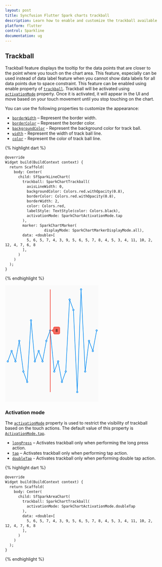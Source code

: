 ```yaml
---
layout: post
title: Syncfusion Flutter Spark charts trackball 
description: Learn how to enable and customize the trackball available in the Syncfusion Flutter Spark charts widgets.
platform: flutter
control: Sparkline
documentation: ug
---
```


## Trackball

Trackball feature displays the tooltip for the data points that are closer to the point where you touch on the chart area. This feature, especially can be used instead of data label feature when you cannot show data labels for all data points due to space constraint. This feature can be enabled using enable property of [`trackball`](https://pub.dev/documentation/syncfusion_flutter_charts/latest/sparkcharts/SfSparkLineChart/trackball.html). Trackball will be activated using [`activationMode`](https://pub.dev/documentation/syncfusion_flutter_charts/latest/sparkcharts/SparkChartTrackball/activationMode.html) property. Once it is activated, it will appear in the UI and move based on your touch movement until you stop touching on the chart.

You can use the following properties to customize the appearance:

* [`borderWidth`](https://pub.dev/documentation/syncfusion_flutter_charts/latest/sparkcharts/SparkChartTrackball/borderWidth.html) – Represent the border width.
* [`borderColor`](https://pub.dev/documentation/syncfusion_flutter_charts/latest/sparkcharts/SparkChartTrackball/borderColor.html) – Represent the border color.
* [`backgroundColor`](https://pub.dev/documentation/syncfusion_flutter_charts/latest/sparkcharts/SparkChartTrackball/backgroundColor.html) - Represent the background color for track ball.
* [`width`](https://pub.dev/documentation/syncfusion_flutter_charts/latest/sparkcharts/SparkChartTrackball/width.html) - Represent the width of track ball line.
* [`color`](https://pub.dev/documentation/syncfusion_flutter_charts/latest/sparkcharts/SparkChartTrackball/color.html) - Represent the color of track ball line.

{% highlight dart %} 

    @override
    Widget build(BuildContext context) {
      return Scaffold(
        body: Center(
          child: SfSparkLineChart(
            trackball: SparkChartTrackball(
              axisLineWidth: 0,
              backgroundColor: Colors.red.withOpacity(0.8),
              borderColor: Colors.red.withOpacity(0.8),
              borderWidth: 2,
              color: Colors.red,
              labelStyle: TextStyle(color: Colors.black),
              activationMode: SparkChartActivationMode.tap
            ),
            marker: SparkChartMarker(
                      displayMode: SparkChartMarkerDisplayMode.all),
            data: <double>[
              5, 6, 5, 7, 4, 3, 9, 5, 6, 5, 7, 8, 4, 5, 3, 4, 11, 10, 2, 12, 4, 7, 6, 8
            ],
          )
        )
      );
    }

{% endhighlight %}

![Sparkline trackball](images/trackball/spark-trackball.png)

### Activation mode

The [`activationMode`](https://pub.dev/documentation/syncfusion_flutter_charts/latest/sparkcharts/SparkChartTrackball/activationMode.html) property is used to restrict the visibility of trackball based on the touch actions. The default value of this property is [`ActivationMode.tap`](https://pub.dev/documentation/syncfusion_flutter_charts/latest/sparkcharts/SparkChartActivationMode-class.html).

* [`longPress`](https://pub.dev/documentation/syncfusion_flutter_charts/latest/sparkcharts/SparkChartActivationMode-class.html) – Activates trackball only when performing the long press action.
* [`tap`](https://pub.dev/documentation/syncfusion_flutter_charts/latest/sparkcharts/SparkChartActivationMode-class.html) – Activates trackball only when performing tap action.
* [`doubleTap`](https://pub.dev/documentation/syncfusion_flutter_charts/latest/sparkcharts/SparkChartActivationMode-class.html) - Activates trackball only when performing double tap action.

{% highlight dart %} 

    @override
    Widget build(BuildContext context) {
      return Scaffold(
        body: Center(
          child: SfSparkAreaChart(
            trackball: SparkChartTrackball(
              activationMode: SparkChartActivationMode.doubleTap
            ),
            data: <double>[
              5, 6, 5, 7, 4, 3, 9, 5, 6, 5, 7, 8, 4, 5, 3, 4, 11, 10, 2, 12, 4, 7, 6, 8
            ],
          )
        )
      );
    }

{% endhighlight %}